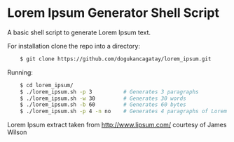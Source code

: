 Lorem Ipsum Generator Shell Script
===========

A basic shell script to generate Lorem Ipsum text.

For installation clone the repo into a directory:

```sh
    $ git clone https://github.com/dogukancagatay/lorem_ipsum.git
```

Running:

```sh
    $ cd lorem_ipsum/
    $ ./lorem_ipsum.sh -p 3          # Generates 3 paragraphs
    $ ./lorem_ipsum.sh -w 30         # Generates 30 words
    $ ./lorem_ipsum.sh -b 60         # Generates 60 bytes
    $ ./lorem_ipsum.sh -p 4 -n no    # Generates 4 paragraphs of Lorem Ipsum that doesn't start with the words "Lorem ipsum ..."
```

Lorem Ipsum extract taken from http://www.lipsum.com/ courtesy of James Wilson

